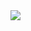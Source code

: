 <!-- ![9QNs06](https://pic-1300286858.cos.ap-nanjing.myqcloud.com/uPic/2022-04/9QNs06.png) -->
<img class="content_my" src="https://pic-1300286858.cos.ap-nanjing.myqcloud.com/uPic/2022-04/2yW78X.png">